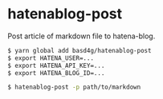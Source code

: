 # hatenablog-post

Post article of markdown file to hatena-blog.

```sh
$ yarn global add basd4g/hatenablog-post
$ export HATENA_USER=...
$ export HATENA_API_KEY=...
$ export HATENA_BLOG_ID=...

$ hatenablog-post -p path/to/markdown
```

